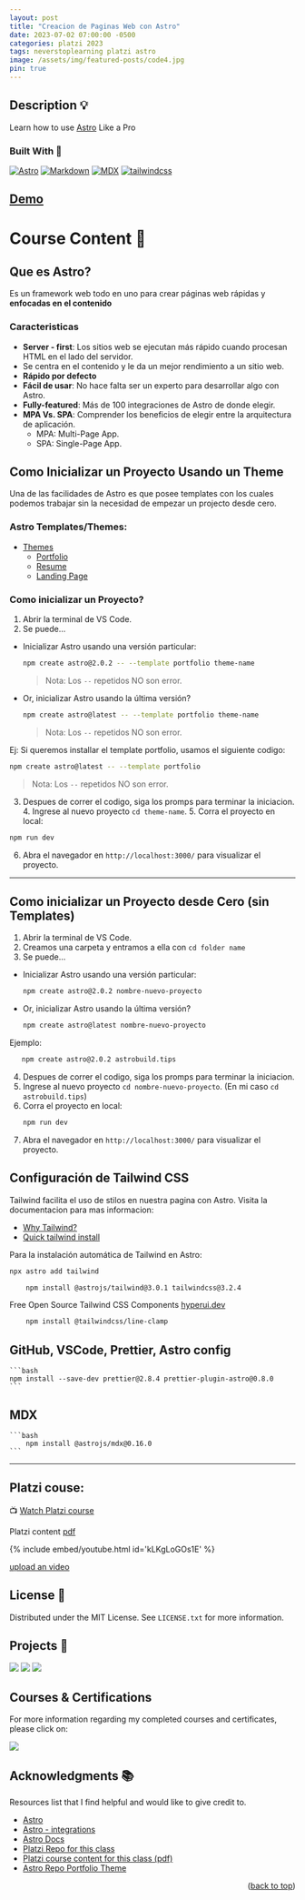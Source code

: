 ```yaml
---
layout: post
title: "Creacion de Paginas Web con Astro"
date: 2023-07-02 07:00:00 -0500
categories: platzi 2023
tags: neverstoplearning platzi astro
image: /assets/img/featured-posts/code4.jpg
pin: true
---
```


<!-- ABOUT THE PROJECT -->

## Description 💡

Learn how to use [Astro](https://astro.build) Like a Pro

<!-- BUILD WITH -->

### Built With 🔑

[![Astro](https://img.shields.io/badge/Astro-2D004B?style=for-the-badge&logo=astro&logoColor=ff5d01)](https://astro.build/)
[![Markdown](https://img.shields.io/badge/Markdown-ffffff?style=for-the-badge&logo=Markdown&logoColor=000000)](https://www.markdownguide.org/)
[![MDX](https://img.shields.io/badge/MDX-525252?style=for-the-badge&logo=Mdx&logoColor=F5C518)](https://mdxjs.com/)
[![tailwindcss](https://img.shields.io/badge/tailwind_css-053766?style=for-the-badge&logo=Tailwindcss&logoColor=06B6D4)](https://tailwindcss.com/)

## [Demo](https://astro.jpdiaz.dev/)

<!-- CONTENT -->

# Course Content 🚦

## Que es Astro?

Es un framework web todo en uno para crear páginas web rápidas y **enfocadas en el contenido**

### Caracteristicas

- **Server - first**: Los sitios web se ejecutan más rápido cuando procesan HTML en el lado del servidor.
- Se centra en el contenido y le da un mejor rendimiento a un sitio web.
- **Rápido por defecto**
- **Fácil de usar**: No hace falta ser un experto para desarrollar algo con Astro.
- **Fully-featured**: Más de 100 integraciones de Astro de donde elegir.
- **MPA Vs. SPA**: Comprender los beneficios de elegir entre la arquitectura de aplicación.
  - MPA: Multi-Page App.
  - SPA: Single-Page App.

## Como Inicializar un Proyecto Usando un Theme

Una de las facilidades de Astro es que posee templates con los cuales podemos trabajar sin la necesidad de empezar un projecto desde cero.

### Astro Templates/Themes:

- [Themes](https://astro.build/themes)
  - [Portfolio](https://github.com/withastro/astro/tree/main/examples/portfolio)
  - [Resume](https://astro.build/themes/details/astrofy/)
  - [Landing Page](https://astro.build/themes/details/astro-landing-page/)

### Como inicializar un Proyecto?

<!-- Clase 3: https://platzi.com/clases/6207-astro/60184-entorno-de-trabajo-y-estructura-en-astro/ -->

1. Abrir la terminal de VS Code.
2. Se puede...

- Inicializar Astro usando una versión particular:

  ```bash
  npm create astro@2.0.2 -- --template portfolio theme-name
  ```

  > Nota: Los `--` repetidos NO son error.

- Or, inicializar Astro usando la última versión?

  ```bash
  npm create astro@latest -- --template portfolio theme-name
  ```

  > Nota: Los `--` repetidos NO son error.

Ej: Si queremos installar el template portfolio, usamos el siguiente codigo:

```bash
npm create astro@latest -- --template portfolio
```

> Nota: Los `--` repetidos NO son error.

3. Despues de correr el codigo, siga los promps para terminar la iniciacion. 4. Ingrese al nuevo proyecto `cd theme-name`. 5. Corra el proyecto en local:

```bash
npm run dev
```

6. Abra el navegador en `http://localhost:3000/` para visualizar el proyecto.

---

## Como inicializar un Proyecto desde Cero (sin Templates)

<!-- Clase 6: https://platzi.com/clases/6207-astro/60187-conoce-tu-proyecto-colaborativo-astrobuildtips/ -->

1. Abrir la terminal de VS Code.
2. Creamos una carpeta y entramos a ella con `cd folder name`
3. Se puede...

- Inicializar Astro usando una versión particular:

  ```bash
  npm create astro@2.0.2 nombre-nuevo-proyecto
  ```

- Or, inicializar Astro usando la última versión?

  ```bash
  npm create astro@latest nombre-nuevo-proyecto
  ```

Ejemplo:

```bash
   npm create astro@2.0.2 astrobuild.tips
```

4. Despues de correr el codigo, siga los promps para terminar la iniciacion.
5. Ingrese al nuevo proyecto `cd nombre-nuevo-proyecto`. (En mi caso `cd astrobuild.tips`)
6. Corra el proyecto en local:
   ```bash
   npm run dev
   ```
7. Abra el navegador en `http://localhost:3000/` para visualizar el proyecto.

## Configuración de Tailwind CSS

<!-- Clase 7: https://platzi.com/clases/6207-astro/60188-configuracion-de-tailwind-css/ -->

Tailwind facilita el uso de stilos en nuestra pagina con Astro.
Visita la documentacion para mas informacion:

- [Why Tailwind?](https://docs.astro.build/en/guides/integrations-guide/tailwind/#why-tailwind)
- [Quick tailwind install](https://docs.astro.build/en/guides/integrations-guide/tailwind/#quick-install)

Para la instalación automática de Tailwind en Astro:

```bash
npx astro add tailwind
```

```bash
	npm install @astrojs/tailwind@3.0.1 tailwindcss@3.2.4
```

Free Open Source Tailwind CSS Components
[hyperui.dev](https://www.hyperui.dev/)

```bash
	npm install @tailwindcss/line-clamp
```

## GitHub, VSCode, Prettier, Astro config

<!-- clase 9: https://platzi.com/clases/6207-astro/60190-github-vscode-prettier-astro-config/ -->

    ```bash
    npm install --save-dev prettier@2.8.4 prettier-plugin-astro@0.8.0
    ```

## MDX

<!-- class 14: https://platzi.com/clases/6207-astro/60195-mdx/ -->

    ```bash
    	npm install @astrojs/mdx@0.16.0
    ```

---

## Platzi couse:

📺 [Watch Platzi course](https://platzi.com/clases/6207-astro/60182-conoce-los-proyectos-que-vas-a-construir/)

Platzi content [pdf](https://static.platzi.com/media/public/uploads/astro_slides_4550580a-2711-49c4-98ee-28f09287dfd2.pdf)

{% include embed/youtube.html id='kLKgLoGOs1E' %}

[upload an video](https://www.veed.io/edit/a5fd7de4-2a7a-4b93-895a-5d9f52cff825)

<!-- END CONTENT -->

<!-- LICENSE -->

## License 📜

Distributed under the MIT License. See `LICENSE.txt` for more information.

<!-- OTHER PROJECTS -->

## Projects 🚀

![](https://img.shields.io/badge/Platzi_Repos-121f3d?style=for-the-badge&logo=Platzi&logoColor=98CA3F)
[![](https://img.shields.io/badge/2021-222?style=for-the-badge)](https://github.com/JuanPabloDiaz/platzi/tree/main/2021)
[![](https://img.shields.io/badge/2022-222?style=for-the-badge)](https://github.com/JuanPabloDiaz/platzi/tree/main/2022)

## Courses & Certifications

For more information regarding my completed courses and certificates, please click on:

[![](https://img.shields.io/badge/Platzi_Profile-121f3d?style=for-the-badge&logo=Platzi&logoColor=98CA3F)](https://platzi.com/p/DiazJuan/)<!-- ACKNOWLEDGMENTS -->

## Acknowledgments 📚

Resources list that I find helpful and would like to give credit to.

- [Astro](https://astro.build/)
- [Astro - integrations](https://astro.build/integrations)
- [Astro Docs](https://docs.astro.build/es/getting-started/)
- [Platzi Repo for this class](https://github.com/platzi/astrobuild.tips)
- [Platzi course content for this class (pdf)](https://static.platzi.com/media/public/uploads/astro_slides_4550580a-2711-49c4-98ee-28f09287dfd2.pdf)
- [Astro Repo Portfolio Theme](https://github.com/withastro/astro/tree/main/examples/portfolio)

<p align="right">(<a href="#top">back to top</a>)</p>

<!-- MARKDOWN LINKS & IMAGES -->
<!-- https://www.markdownguide.org/basic-syntax/#reference-style-links -->

```bash

```
